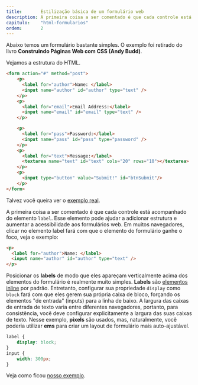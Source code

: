 ```yaml
---
title:       Estilização básica de um formulário web
description: A primeira coisa a ser comentado é que cada controle está acompanhado do elemento label. Esse elemento pode ajudar a adicionar estrutura e aumentar a acessibilidade aos formulários web.
capitulo:    "html-formularios"
ordem:       2
---
```


Abaixo temos um formulário bastante simples. O exemplo foi retirado do livro __Construindo Páginas Web com CSS (Andy Budd)__.

Vejamos a estrutura do HTML.

```html
<form action="#" method="post">
    <p>
      <label for="author">Name: </label>
      <input name="author" id="author" type="text" />
    </p>
    <p>
      <label for="email">Email Address:</label>
      <input name="email" id="email" type="text" />
    </p>

    <p>
      <label for="pass">Password:</label>
      <input name="pass" id="pass" type="password" />
    </p>
    <p>
      <label for="text">Message:</label>
      <textarea name="text" id="text" cols="20" rows="10"></textarea>
    </p>
    <p>
      <input type="button" value="Submit!" id="btnSubmit"/>
    </p>
</form>
```
Talvez você queira ver o [exemplo real](exemplo-1.html).


A primeira coisa a ser comentado é que cada controle está acompanhado do elemento `label`. Esse elemento pode ajudar a
adicionar estrutura e aumentar a acessibilidade aos formulários web. Em muitos navegadores, clicar no elemento label
fará com que o elemento do formulário ganhe o foco, veja o exemplo:

```html
<p>
  <label for="author">Name: </label>
  <input name="author" id="author" type="text" />
</p>
```

Posicionar os __labels__ de modo que eles apareçam verticalmente acima dos elementos do formulário é realmente muito simples.
__Labels__ são [elementos inline](/html-css/elementos-inline-block-level/) por padrão. Entretanto, configurar sua propriedade
 `display` como `block` fará com que eles gerem sua própria caixa de bloco, forçando os elementos "de entrada" (inputs)
para a linha de baixo. A largura das caixas de entrada de texto varia entre diferentes navegadores, portanto, para
consistência, você deve configurar explicitamente a largura das suas caixas de texto. Nesse exemplo, __pixels__ são usados,
mas, naturalmente, você poderia utilizar __ems__ para criar um layout de formulário mais auto-ajustável.

```css
label {
    display: block;
}
input {
    width: 300px;
}
```

Veja como ficou [nosso exemplo](exemplo-2.html).

